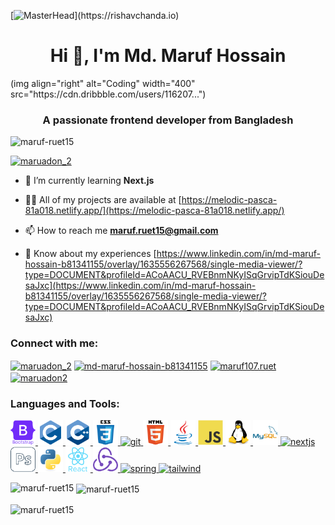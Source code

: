 [![MasterHead](https://1.bp.blogspot.com/-7A4WynwLsM...)](https://rishavchanda.io)
<h1 align="center">Hi 👋, I'm Md. Maruf Hossain</h1>
(img align="right" alt="Coding" width="400" src="https://cdn.dribbble.com/users/116207...")

<h3 align="center">A passionate frontend developer from Bangladesh</h3>

<p align="left"> <img src="https://komarev.com/ghpvc/?username=maruf-ruet15&label=Profile%20views&color=0e75b6&style=flat" alt="maruf-ruet15" /> </p>

<p align="left"> <a href="https://twitter.com/maruadon_2" target="blank"><img src="https://img.shields.io/twitter/follow/maruadon_2?logo=twitter&style=for-the-badge" alt="maruadon_2" /></a> </p>

- 🌱 I’m currently learning **Next.js**

- 👨‍💻 All of my projects are available at [https://melodic-pasca-81a018.netlify.app/](https://melodic-pasca-81a018.netlify.app/)

- 📫 How to reach me **maruf.ruet15@gmail.com**

- 📄 Know about my experiences [https://www.linkedin.com/in/md-maruf-hossain-b81341155/overlay/1635556267568/single-media-viewer/?type=DOCUMENT&profileId=ACoAACU_RVEBnmNKyISqGrvipTdKSiouDesaJxc](https://www.linkedin.com/in/md-maruf-hossain-b81341155/overlay/1635556267568/single-media-viewer/?type=DOCUMENT&profileId=ACoAACU_RVEBnmNKyISqGrvipTdKSiouDesaJxc)

<h3 align="left">Connect with me:</h3>
<p align="left">
<a href="https://twitter.com/maruadon_2" target="blank"><img align="center" src="https://raw.githubusercontent.com/rahuldkjain/github-profile-readme-generator/master/src/images/icons/Social/twitter.svg" alt="maruadon_2" height="30" width="40" /></a>
<a href="https://linkedin.com/in/md-maruf-hossain-b81341155" target="blank"><img align="center" src="https://raw.githubusercontent.com/rahuldkjain/github-profile-readme-generator/master/src/images/icons/Social/linked-in-alt.svg" alt="md-maruf-hossain-b81341155" height="30" width="40" /></a>
<a href="https://fb.com/maruf107.ruet" target="blank"><img align="center" src="https://raw.githubusercontent.com/rahuldkjain/github-profile-readme-generator/master/src/images/icons/Social/facebook.svg" alt="maruf107.ruet" height="30" width="40" /></a>
<a href="https://instagram.com/maruadon2" target="blank"><img align="center" src="https://raw.githubusercontent.com/rahuldkjain/github-profile-readme-generator/master/src/images/icons/Social/instagram.svg" alt="maruadon2" height="30" width="40" /></a>
</p>

<h3 align="left">Languages and Tools:</h3>
<p align="left"> <a href="https://getbootstrap.com" target="_blank" rel="noreferrer"> <img src="https://raw.githubusercontent.com/devicons/devicon/master/icons/bootstrap/bootstrap-plain-wordmark.svg" alt="bootstrap" width="40" height="40"/> </a> <a href="https://www.cprogramming.com/" target="_blank" rel="noreferrer"> <img src="https://raw.githubusercontent.com/devicons/devicon/master/icons/c/c-original.svg" alt="c" width="40" height="40"/> </a> <a href="https://www.w3schools.com/cpp/" target="_blank" rel="noreferrer"> <img src="https://raw.githubusercontent.com/devicons/devicon/master/icons/cplusplus/cplusplus-original.svg" alt="cplusplus" width="40" height="40"/> </a> <a href="https://www.w3schools.com/css/" target="_blank" rel="noreferrer"> <img src="https://raw.githubusercontent.com/devicons/devicon/master/icons/css3/css3-original-wordmark.svg" alt="css3" width="40" height="40"/> </a> <a href="https://git-scm.com/" target="_blank" rel="noreferrer"> <img src="https://www.vectorlogo.zone/logos/git-scm/git-scm-icon.svg" alt="git" width="40" height="40"/> </a> <a href="https://www.w3.org/html/" target="_blank" rel="noreferrer"> <img src="https://raw.githubusercontent.com/devicons/devicon/master/icons/html5/html5-original-wordmark.svg" alt="html5" width="40" height="40"/> </a> <a href="https://www.java.com" target="_blank" rel="noreferrer"> <img src="https://raw.githubusercontent.com/devicons/devicon/master/icons/java/java-original.svg" alt="java" width="40" height="40"/> </a> <a href="https://developer.mozilla.org/en-US/docs/Web/JavaScript" target="_blank" rel="noreferrer"> <img src="https://raw.githubusercontent.com/devicons/devicon/master/icons/javascript/javascript-original.svg" alt="javascript" width="40" height="40"/> </a> <a href="https://www.linux.org/" target="_blank" rel="noreferrer"> <img src="https://raw.githubusercontent.com/devicons/devicon/master/icons/linux/linux-original.svg" alt="linux" width="40" height="40"/> </a> <a href="https://www.mysql.com/" target="_blank" rel="noreferrer"> <img src="https://raw.githubusercontent.com/devicons/devicon/master/icons/mysql/mysql-original-wordmark.svg" alt="mysql" width="40" height="40"/> </a> <a href="https://nextjs.org/" target="_blank" rel="noreferrer"> <img src="https://cdn.worldvectorlogo.com/logos/nextjs-2.svg" alt="nextjs" width="40" height="40"/> </a> <a href="https://www.photoshop.com/en" target="_blank" rel="noreferrer"> <img src="https://raw.githubusercontent.com/devicons/devicon/master/icons/photoshop/photoshop-line.svg" alt="photoshop" width="40" height="40"/> </a> <a href="https://www.python.org" target="_blank" rel="noreferrer"> <img src="https://raw.githubusercontent.com/devicons/devicon/master/icons/python/python-original.svg" alt="python" width="40" height="40"/> </a> <a href="https://reactjs.org/" target="_blank" rel="noreferrer"> <img src="https://raw.githubusercontent.com/devicons/devicon/master/icons/react/react-original-wordmark.svg" alt="react" width="40" height="40"/> </a> <a href="https://redux.js.org" target="_blank" rel="noreferrer"> <img src="https://raw.githubusercontent.com/devicons/devicon/master/icons/redux/redux-original.svg" alt="redux" width="40" height="40"/> </a> <a href="https://spring.io/" target="_blank" rel="noreferrer"> <img src="https://www.vectorlogo.zone/logos/springio/springio-icon.svg" alt="spring" width="40" height="40"/> </a> <a href="https://tailwindcss.com/" target="_blank" rel="noreferrer"> <img src="https://www.vectorlogo.zone/logos/tailwindcss/tailwindcss-icon.svg" alt="tailwind" width="40" height="40"/> </a> </p>

<p><img align="left" src="https://github-readme-stats.vercel.app/api/top-langs?username=maruf-ruet15&show_icons=true&locale=en&layout=compact" alt="maruf-ruet15" /></p>

<p>&nbsp;<img align="center" src="https://github-readme-stats.vercel.app/api?username=maruf-ruet15&show_icons=true&locale=en" alt="maruf-ruet15" /></p>

<p><img align="center" src="https://github-readme-streak-stats.herokuapp.com/?user=maruf-ruet15&" alt="maruf-ruet15" /></p>
